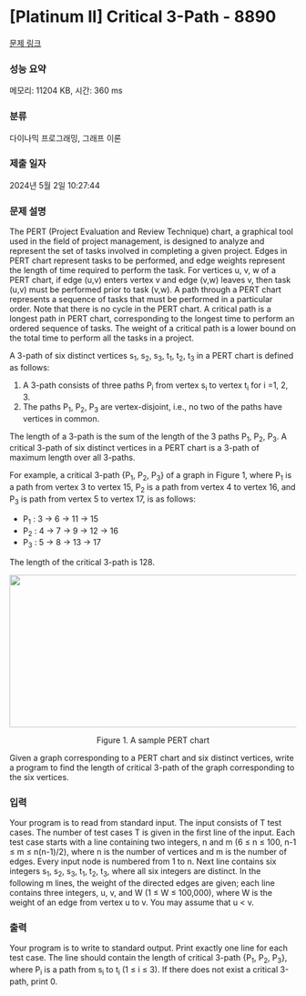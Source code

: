 # [Platinum II] Critical 3-Path - 8890 

[문제 링크](https://www.acmicpc.net/problem/8890) 

### 성능 요약

메모리: 11204 KB, 시간: 360 ms

### 분류

다이나믹 프로그래밍, 그래프 이론

### 제출 일자

2024년 5월 2일 10:27:44

### 문제 설명

<p>The PERT (Project Evaluation and Review Technique) chart, a graphical tool used in the field of project management, is designed to analyze and represent the set of tasks involved in completing a given project. Edges in PERT chart represent tasks to be performed, and edge weights represent the length of time required to perform the task. For vertices u, v, w of a PERT chart, if edge (u,v) enters vertex v and edge (v,w) leaves v, then task (u,v) must be performed prior to task (v,w). A path through a PERT chart represents a sequence of tasks that must be performed in a particular order. Note that there is no cycle in the PERT chart. A critical path is a longest path in PERT chart, corresponding to the longest time to perform an ordered sequence of tasks. The weight of a critical path is a lower bound on the total time to perform all the tasks in a project. </p>

<p>A 3-path of six distinct vertices s<sub>1</sub>, s<sub>2</sub>, s<sub>3</sub>, t<sub>1</sub>, t<sub>2</sub>, t<sub>3</sub> in a PERT chart is defined as follows: </p>

<ol>
	<li>A 3-path consists of three paths P<sub>i</sub> from vertex s<sub>i</sub> to vertex t<sub>i</sub> for i =1, 2, 3.</li>
	<li>The paths P<sub>1</sub>, P<sub>2</sub>, P<sub>3</sub> are vertex-disjoint, i.e., no two of the paths have vertices in common.</li>
</ol>

<p>The length of a 3-path is the sum of the length of the 3 paths P<sub>1</sub>, P<sub>2</sub>, P<sub>3</sub>. A critical 3-path of six distinct vertices in a PERT chart is a 3-path of maximum length over all 3-paths.</p>

<p>For example, a critical 3-path {P<sub>1</sub>, P<sub>2</sub>, P<sub>3</sub>} of a graph in Figure 1, where P<sub>1</sub> is a path from vertex 3 to vertex 15, P<sub>2</sub> is a path from vertex 4 to vertex 16, and P<sub>3</sub> is path from vertex 5 to vertex 17, is as follows:</p>

<ul>
	<li>P<sub>1</sub> : 3 → 6 → 11 → 15</li>
	<li>P<sub>2</sub> : 4 → 7 → 9 → 12 → 16</li>
	<li>P<sub>3</sub> : 5 → 8 → 13 → 17 </li>
</ul>

<p>The length of the critical 3-path is 128.</p>

<p style="text-align:center"><img alt="" src="https://www.acmicpc.net/upload/images2/3path.png" style="height:268px; width:564px"></p>

<p style="text-align:center">Figure 1. A sample PERT chart</p>

<p>Given a graph corresponding to a PERT chart and six distinct vertices, write a program to find the length of critical 3-path of the graph corresponding to the six vertices. </p>

### 입력 

 <p>Your program is to read from standard input. The input consists of T test cases. The number of test cases T is given in the first line of the input. Each test case starts with a line containing two integers, n and m (6 ≤ n ≤ 100, n-1 ≤ m ≤ n(n-1)/2), where n is the number of vertices and m is the number of edges. Every input node is numbered from 1 to n. Next line contains six integers s<sub>1</sub>, s<sub>2</sub>, s<sub>3</sub>, t<sub>1</sub>, t<sub>2</sub>, t<sub>3</sub>, where all six integers are distinct. In the following m lines, the weight of the directed edges are given; each line contains three integers, u, v, and W (1 ≤ W ≤ 100,000), where W is the weight of an edge from vertex u to v. You may assume that u < v.</p>

### 출력 

 <p>Your program is to write to standard output. Print exactly one line for each test case. The line should contain the length of critical 3-path {P<sub>1</sub>, P<sub>2</sub>, P<sub>3</sub>}, where P<sub>i</sub> is a path from s<sub>i</sub> to t<sub>i</sub> (1 ≤ i ≤ 3). If there does not exist a critical 3-path, print 0.</p>

